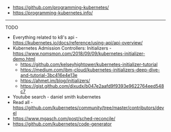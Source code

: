 

- https://github.com/programming-kubernetes/
- https://programming-kubernetes.info/



__________________________________________________
TODO
- Everything related to k8's api - https://kubernetes.io/docs/reference/using-api/api-overview/
- Kubernetes Admission Controllers: Initializers - https://www.nomsmon.com/2018/09/09/kubernetes-initializer-demo.html
  - https://github.com/kelseyhightower/kubernetes-initializer-tutorial
  - https://medium.com/ibm-cloud/kubernetes-initializers-deep-dive-and-tutorial-3bc416e4e13e
  - https://ahmet.im/blog/initializers/
  - https://gist.github.com/dixudx/b047e2aafd9f9393e9622764eed548c7
- Youtube search - daniel smith kubernetes
- Read all - https://github.com/kubernetes/community/tree/master/contributors/devel
- https://www.mgasch.com/post/sched-reconcile/
- https://github.com/kubernetes/code-generator